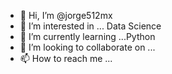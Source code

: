 - 👋 Hi, I’m @jorge512mx
- 👀 I’m interested in ... Data Science
- 🌱 I’m currently learning ...Python
- 💞️ I’m looking to collaborate on ...
- 📫 How to reach me ...

<!---
jorge512mx/jorge512mx is a ✨ special ✨ repository because its `README.md` (this file) appears on your GitHub profile.
You can click the Preview link to take a look at your changes.
--->
